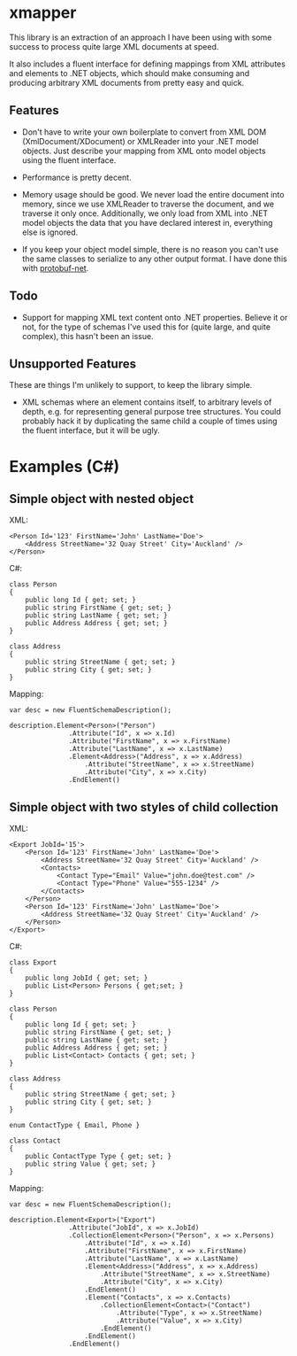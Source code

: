 xmapper
=======

This library is an extraction of an approach I have been using with some success to process quite
large XML documents at speed.

It also includes a fluent interface for defining mappings from XML attributes and elements to .NET objects,
which should make consuming and producing arbitrary XML documents from pretty easy and quick.


Features
--------

* Don't have to write your own boilerplate to convert from XML DOM (XmlDocument/XDocument) or XMLReader into
  your .NET model objects. Just describe your mapping from XML onto model objects using the fluent interface.

* Performance is pretty decent.

* Memory usage should be good. We never load the entire document into memory, since we use XMLReader to 
  traverse the document, and we traverse it only once. Additionally, we only load from XML into .NET model
  objects the data that you have declared interest in, everything else is ignored.

* If you keep your object model simple, there is no reason you can't use the same classes to serialize to
  any other output format. I have done this with [protobuf-net](http://code.google.com/p/protobuf-net).


Todo
----

* Support for mapping XML text content onto .NET properties. Believe it or not, for the type of schemas I've
  used this for (quite large, and quite complex), this hasn't been an issue.


Unsupported Features
--------------------

These are things I'm unlikely to support, to keep the library simple.

* XML schemas where an element contains itself, to arbitrary levels of depth, e.g. for representing
  general purpose tree structures. You could probably hack it by duplicating the same child a couple of
  times using the fluent interface, but it will be ugly. 
 

Examples (C#)
=============


Simple object with nested object
--------------------------------

XML:

    <Person Id='123' FirstName='John' LastName='Doe'>
        <Address StreetName='32 Quay Street' City='Auckland' />
    </Person>

C#:

    class Person
    {
        public long Id { get; set; }
        public string FirstName { get; set; }
        public string LastName { get; set; }
        public Address Address { get; set; }
    }

    class Address
    {
        public string StreetName { get; set; }
        public string City { get; set; }
    }

Mapping:
    
    var desc = new FluentSchemaDescription();

    description.Element<Person>("Person")
                   .Attribute("Id", x => x.Id)
                   .Attribute("FirstName", x => x.FirstName)
                   .Attribute("LastName", x => x.LastName)
                   .Element<Address>("Address", x => x.Address)
                       .Attribute("StreetName", x => x.StreetName)
                       .Attribute("City", x => x.City)
                   .EndElement()


Simple object with two styles of child collection
-------------------------------------------------

XML:

    <Export JobId='15'>
        <Person Id='123' FirstName='John' LastName='Doe'>
            <Address StreetName='32 Quay Street' City='Auckland' />
            <Contacts>
                <Contact Type="Email" Value="john.doe@test.com" />
                <Contact Type="Phone" Value="555-1234" />
            </Contacts>
        </Person>
        <Person Id='123' FirstName='John' LastName='Doe'>
            <Address StreetName='32 Quay Street' City='Auckland' />
        </Person>
    </Export>

C#:

    class Export
    {
        public long JobId { get; set; }
        public List<Person> Persons { get;set; }
    }

    class Person
    {
        public long Id { get; set; }
        public string FirstName { get; set; }
        public string LastName { get; set; }
        public Address Address { get; set; }
        public List<Contact> Contacts { get; set; }
    }

    class Address
    {
        public string StreetName { get; set; }
        public string City { get; set; }
    }

    enum ContactType { Email, Phone }

    class Contact
    {
        public ContactType Type { get; set; }
        public string Value { get; set; }
    }

Mapping:
    
    var desc = new FluentSchemaDescription();

    description.Element<Export>("Export")
                   .Attribute("JobId", x => x.JobId)
                   .CollectionElement<Person>("Person", x => x.Persons)
                       .Attribute("Id", x => x.Id)
                       .Attribute("FirstName", x => x.FirstName)
                       .Attribute("LastName", x => x.LastName)
                       .Element<Address>("Address", x => x.Address)
                           .Attribute("StreetName", x => x.StreetName)
                           .Attribute("City", x => x.City)
                       .EndElement()
                       .Element("Contacts", x => x.Contacts)
                           .CollectionElement<Contact>("Contact")
                               .Attribute("Type", x => x.StreetName)
                               .Attribute("Value", x => x.City)
                           .EndElement()
                       .EndElement()
                   .EndElement()